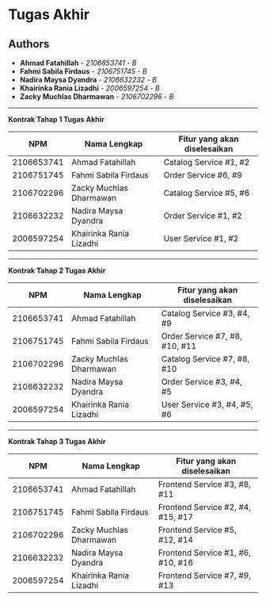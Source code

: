 # Tugas Akhir
## Authors
* **Ahmad Fatahillah** - *2106653741* - *B*
* **Fahmi Sabila Firdaus** - *2106751745* - *B*
* **Nadira Maysa Dyandra** - *2106632232* - *B*
* **Khairinka Rania Lizadhi** - *2006597254* - *B*
* **Zacky Muchlas Dharmawan** - *2106702296* - *B*

---
**Kontrak Tahap 1 Tugas Akhir**

| NPM | Nama Lengkap | Fitur yang akan diselesaikan  |
| ----------| --- | ---------- | 
| 2106653741 | Ahmad Fatahillah | Catalog Service #1, #2 |
| 2106751745 | Fahmi Sabila Firdaus | Order Service #6, #9 |
| 2106702296 | Zacky Muchlas Dharmawan | Catalog Service #5, #6 |
| 2106632232 | Nadira Maysa Dyandra | Order Service #1, #2 |
| 2006597254 | Khairinka Rania Lizadhi | User Service #1, #2 |
---
**Kontrak Tahap 2 Tugas Akhir**

| NPM | Nama Lengkap | Fitur yang akan diselesaikan  |
| ----------| --- | ---------- | 
| 2106653741 | Ahmad Fatahillah | Catalog Service #3, #4, #9 |
| 2106751745 | Fahmi Sabila Firdaus | Order Service #7, #8, #10, #11 |
| 2106702296 | Zacky Muchlas Dharmawan | Catalog Service #7, #8, #10 |
| 2106632232 | Nadira Maysa Dyandra | Order Service #3, #4, #5 |
| 2006597254 | Khairinka Rania Lizadhi | User Service #3, #4, #5, #6 |
---
**Kontrak Tahap 3 Tugas Akhir**

| NPM | Nama Lengkap | Fitur yang akan diselesaikan  |
| ----------| --- | ---------- | 
| 2106653741 | Ahmad Fatahillah | Frontend Service #3, #8, #11 |
| 2106751745 | Fahmi Sabila Firdaus | Frontend Service #2, #4, #15, #17 |
| 2106702296 | Zacky Muchlas Dharmawan | Frontend Service #5, #12, #14 |
| 2106632232 | Nadira Maysa Dyandra | Frontend Service #1, #6, #10, #16 |
| 2006597254 | Khairinka Rania Lizadhi | Frontend Service #7, #9, #13 |